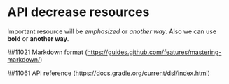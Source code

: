 # API decrease resources
Important resource will be *emphasized* or _another way_.
Also we can use **bold** or __another way__. 

##11021
Markdown format (https://guides.github.com/features/mastering-markdown/)

##11061
API reference (https://docs.gradle.org/current/dsl/index.html)